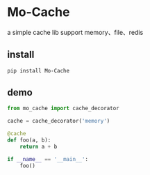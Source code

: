 # Mo-Cache

a simple cache lib support memory、file、redis


## install
 
```bash
pip install Mo-Cache
```

## demo
```python
from mo_cache import cache_decorator

cache = cache_decorator('memory')

@cache
def foo(a, b):
    return a + b

if __name__ == '__main__':
    foo()
```

